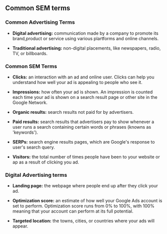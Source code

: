 ## Common SEM terms

### Common Advertising Terms

- **Digital advertising:** communication made by a company to promote its brand,product or service using various plartforms and online channels.

- **Traditional advertising:** non-digital placements, like newspapers, radio, TV, or billboards.


### Common SEM Terms

- **Clicks:** an interaction with an ad and online user. Clicks can help you understand how well your ad is appealing to people who see it.

- **Impressions:** how often your ad is shown. An impression is counted each time your ad is shown on a search result page or other site in the Google Network.

- **Organic results:** search results not paid for by advertisers.

- **Paid results:** search results that advertisers pay to show whenever a user runs a search containing certain words or phrases (knowns as 'keywords').

- **SERPs:** search engine results pages, which are Google's response to user's search query.

- **Visitors:** the total number of times people have been to your website or ap as a result of clicking you ad.


### Digital Advertising terms

- **Landing page:** the webpage where people end up after they click your ad.

- **Optimization score:** an estimate of how well your Google Ads account is set to perform. Optimization score runs from 0% to 100%, with 100% meaning that your account can perform at its full potential.

- **Targeted location:** the towns, cities, or countries where your ads will appear.

